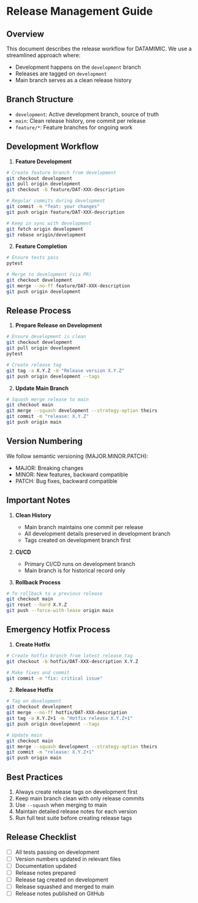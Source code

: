 # Release Management Guide

## Overview

This document describes the release workflow for DATAMIMIC. We use a streamlined approach where:

- Development happens on the `development` branch
- Releases are tagged on `development`
- Main branch serves as a clean release history

## Branch Structure

- `development`: Active development branch, source of truth
- `main`: Clean release history, one commit per release
- `feature/*`: Feature branches for ongoing work

## Development Workflow

1. **Feature Development**

```bash
# Create feature branch from development
git checkout development
git pull origin development
git checkout -b feature/DAT-XXX-description

# Regular commits during development
git commit -m "feat: your changes"
git push origin feature/DAT-XXX-description

# Keep in sync with development
git fetch origin development
git rebase origin/development
```

2. **Feature Completion**

```bash
# Ensure tests pass
pytest

# Merge to development (via PR)
git checkout development
git merge --no-ff feature/DAT-XXX-description
git push origin development
```

## Release Process

1. **Prepare Release on Development**

```bash
# Ensure development is clean
git checkout development
git pull origin development
pytest

# Create release tag
git tag -a X.Y.Z -m "Release version X.Y.Z"
git push origin development --tags
```

2. **Update Main Branch**

```bash
# Squash merge release to main
git checkout main
git merge --squash development --strategy-option theirs
git commit -m "release: X.Y.Z"
git push origin main
```

## Version Numbering

We follow semantic versioning (MAJOR.MINOR.PATCH):

- MAJOR: Breaking changes
- MINOR: New features, backward compatible
- PATCH: Bug fixes, backward compatible

## Important Notes

1. **Clean History**
   - Main branch maintains one commit per release
   - All development details preserved in development branch
   - Tags created on development branch first

2. **CI/CD**
   - Primary CI/CD runs on development branch
   - Main branch is for historical record only

3. **Rollback Process**

```bash
# To rollback to a previous release
git checkout main
git reset --hard X.Y.Z
git push --force-with-lease origin main
```

## Emergency Hotfix Process

1. **Create Hotfix**

```bash
# Create hotfix branch from latest release tag
git checkout -b hotfix/DAT-XXX-description X.Y.Z

# Make fixes and commit
git commit -m "fix: critical issue"
```

2. **Release Hotfix**

```bash
# Tag on development
git checkout development
git merge --no-ff hotfix/DAT-XXX-description
git tag -a X.Y.Z+1 -m "Hotfix release X.Y.Z+1"
git push origin development --tags

# Update main
git checkout main
git merge --squash development --strategy-option theirs
git commit -m "release: X.Y.Z+1"
git push origin main
```

## Best Practices

1. Always create release tags on development first
2. Keep main branch clean with only release commits
3. Use `--squash` when merging to main
4. Maintain detailed release notes for each version
5. Run full test suite before creating release tags

## Release Checklist

- [ ] All tests passing on development
- [ ] Version numbers updated in relevant files
- [ ] Documentation updated
- [ ] Release notes prepared
- [ ] Release tag created on development
- [ ] Release squashed and merged to main
- [ ] Release notes published on GitHub
